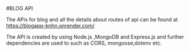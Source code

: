 #BLOG API

The APis for blog and all the details about routes of api can be found at https://blogapp-knhn.onrender.com/

The API is created by using Node.js ,MongoDB and Express.js and further dependencies are used to such as CORS, mongoose,dotenv etc. 

